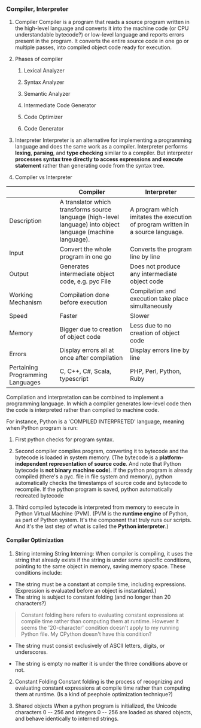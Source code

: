 ### Compiler, Interpreter

1.  Compiler
Compiler is a program that reads a source program written in the
high-level language and converts it into the machine code (or CPU
understandable bytecode?) or low-level language and reports errors
present in the program. It converts the entire source code in one go or
multiple passes, into compiled object code ready for execution.

1.  Phases of compiler

    1.  Lexical Analyzer

    2.  Syntax Analyzer

    3.  Semantic Analyzer

    4.  Intermediate Code Generator

    5.  Code Optimizer

    6.  Code Generator

2.  Interpreter
Interpreter is an alternative for implementing a programming language
and does the same work as a compiler. Interpreter performs **lexing**,
**parsing**, and **type checking** similar to a compiler. But
interpreter **processes syntax tree directly to access expressions and
execute statement** rather than generating code from the syntax tree.

3.  Compiler vs Interpreter

 |   | Compiler |  Interpreter |
 |---|---|----|
 |Description | A translator which transforms source language (high-level language) into object language (machine language).| A program which imitates the execution of program written in a source language.|
  |Input|    Convert the whole program in one go |   Converts the program line by line|
  |Output|   Generates intermediate object code, e.g. pyc File  | Does not produce any intermediate object code |
  |Working Mechanism  | Compilation done before execution  | Compilation and execution take place simultaneously|
  |Speed | Faster |  Slower |
  |Memory  |  Bigger due to creation of object code  | Less due to no creation of object code |
  |Errors|  Display errors all at once after compilation |  Display errors line by line |
  | Pertaining Programming Languages | C, C++, C\#, Scala, typescript | PHP, Perl, Python, Ruby |

Compilation and interpretation can be combined to implement a
programming language. In which a compiler generates low-level code then
the code is interpreted rather than compiled to machine code.

For instance, Python is a 'COMPILED INTERPRETED' language, meaning when
Python program is run:

1.  First python checks for program syntax.

2.  Second compiler compiles program, converting it to bytecode and the
    bytecode is loaded in system memory. (The bytecode is a
    **platform-independent representation of source code**. And note
    that Python bytecode is **not binary machine code**). If the python
    program is already compiled (there's a pyc. file in file system and
    memory), python automatically checks the timestamps of source code
    and bytecode to recompile. If the python program is saved, python
    automatically recreated bytecode

3.  Third compiled bytecode is interpreted from memory to execute in
    Python Virtual Machine (PVM). (PVM is the **runtime engine** of
    Python, as part of Python system. It's the component that truly runs
    our scripts. And it's the last step of what is called the **Python
    interpreter**.)

#### Compiler Optimization
1.  String interning
String Interning: When compiler is compiling, it uses the string that
already exists if the string is under some specific conditions, pointing
to the same object in memory, saving memory space. These conditions include:
- The string must be a constant at compile time, including
    expressions.
	(Expression is evaluated before an object is instantiated.)
- The string is subject to constant folding (and no longer than 20
    characters?)

> Constant folding here refers to evaluating constant expressions at
> compile time rather than computing them at runtime. However it seems
> the '20-character' condition doesn't apply to my running Python file.
> My CPython doesn't have this condition?

- The string must consist exclusively of ASCII letters, digits, or
    underscores.

- The string is empty no matter it is under the three conditions above
    or not.

2.  Constant Folding
Constant folding is the process of recognizing and evaluating constant
expressions at compile time rather than computing them at runtime. (Is a
kind of peephole optimization technique?)

3.  Shared objects
When a python program is initialized, the Unicode characters 0 -- 256
and integers 0 -- 256 are loaded as shared objects, and behave
identically to interned strings.